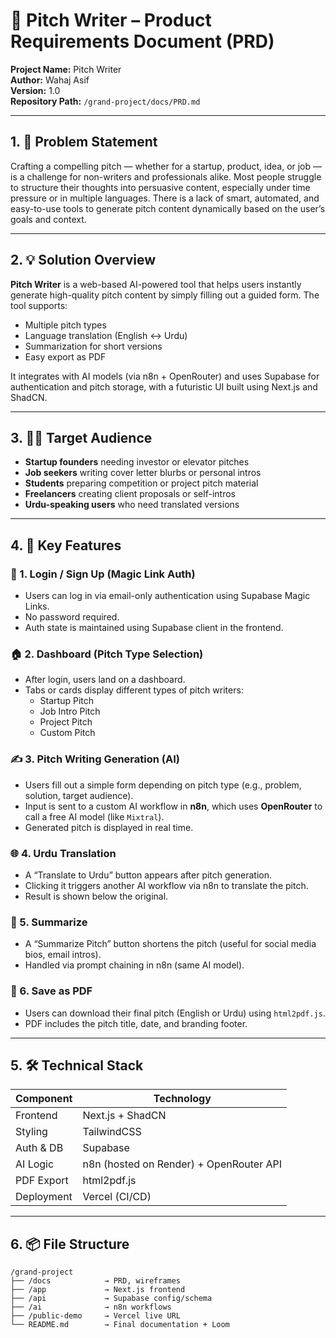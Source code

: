 
# 📄 Pitch Writer – Product Requirements Document (PRD)

**Project Name:** Pitch Writer  
**Author:** Wahaj Asif  
**Version:** 1.0   
**Repository Path:** `/grand-project/docs/PRD.md`  

---

## 1. 🎯 Problem Statement

Crafting a compelling pitch — whether for a startup, product, idea, or job — is a challenge for non-writers and professionals alike. Most people struggle to structure their thoughts into persuasive content, especially under time pressure or in multiple languages. There is a lack of smart, automated, and easy-to-use tools to generate pitch content dynamically based on the user’s goals and context.

---

## 2. 💡 Solution Overview

**Pitch Writer** is a web-based AI-powered tool that helps users instantly generate high-quality pitch content by simply filling out a guided form. The tool supports:
- Multiple pitch types
- Language translation (English ↔ Urdu)
- Summarization for short versions
- Easy export as PDF

It integrates with AI models (via n8n + OpenRouter) and uses Supabase for authentication and pitch storage, with a futuristic UI built using Next.js and ShadCN.

---

## 3. 🧑‍💼 Target Audience

- **Startup founders** needing investor or elevator pitches
- **Job seekers** writing cover letter blurbs or personal intros
- **Students** preparing competition or project pitch material
- **Freelancers** creating client proposals or self-intros
- **Urdu-speaking users** who need translated versions

---

## 4. 🌟 Key Features

### 🔐 1. Login / Sign Up (Magic Link Auth)
- Users can log in via email-only authentication using Supabase Magic Links.
- No password required.
- Auth state is maintained using Supabase client in the frontend.

### 🏠 2. Dashboard (Pitch Type Selection)
- After login, users land on a dashboard.
- Tabs or cards display different types of pitch writers:
  - Startup Pitch
  - Job Intro Pitch
  - Project Pitch
  - Custom Pitch

### ✍️ 3. Pitch Writing Generation (AI)
- Users fill out a simple form depending on pitch type (e.g., problem, solution, target audience).
- Input is sent to a custom AI workflow in **n8n**, which uses **OpenRouter** to call a free AI model (like `Mixtral`).
- Generated pitch is displayed in real time.

### 🌐 4. Urdu Translation
- A “Translate to Urdu” button appears after pitch generation.
- Clicking it triggers another AI workflow via n8n to translate the pitch.
- Result is shown below the original.

### 🧾 5. Summarize
- A “Summarize Pitch” button shortens the pitch (useful for social media bios, email intros).
- Handled via prompt chaining in n8n (same AI model).

### 📄 6. Save as PDF
- Users can download their final pitch (English or Urdu) using `html2pdf.js`.
- PDF includes the pitch title, date, and branding footer.

---

## 5. 🛠️ Technical Stack

| Component      | Technology         |
|----------------|--------------------|
| Frontend       | Next.js + ShadCN   |
| Styling        | TailwindCSS        |
| Auth & DB      | Supabase           |
| AI Logic       | n8n (hosted on Render) + OpenRouter API |
| PDF Export     | html2pdf.js        |
| Deployment     | Vercel (CI/CD)     |

---

## 6. 📦 File Structure

```
/grand-project
├── /docs            → PRD, wireframes
├── /app             → Next.js frontend
├── /api             → Supabase config/schema
├── /ai              → n8n workflows
├── /public-demo     → Vercel live URL
└── README.md        → Final documentation + Loom
```
